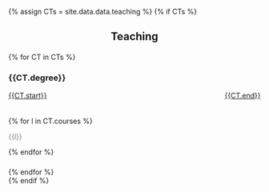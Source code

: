 {% assign CTs = site.data.data.teaching %}
{% if CTs %}
<section class="resume-section" id="teaching">
<h2 style="text-align: center; margin-bottom:20px;">Teaching</h2>
  <div class="container">
    <div class="row" > 
        {% for CT in CTs %}    
          <!---------------------------------------------------------------------------------->
          <div class="col-md-6 col-sm-6">
            <div class="serviceBox">
                <h3 class="title">{{CT.degree}}</h3>
                <a href="#" class="read-more  date" style="float:left">{{CT.start}}</a><a href="#"  class="read-more  date" style="float:right">{{CT.end}}</a>
                </br></br></br>
                {% for l in CT.courses %}
                    <p style="text-align:left; color:gray">{{l}}</p>
                {% endfor %}
                <h3 class="title"></h3>              
            </div>
          </div>
          <!---------------------------------------------------------------------------------->
        {% endfor %}
    </div>
  </div>
</section>
{% endif %}






